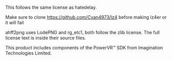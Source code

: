 This follows the same license as hatedelay.

Make sure to clone https://github.com/Cyan4973/lz4 before making lz4er or it will fail

ahff2png uses LodePNG and rg_etc1, both follow the zlib license.
The full license text is inside their source files.

This product includes components of the PowerVR™ SDK from Imagination Technologies Limited.